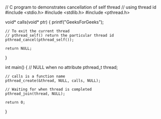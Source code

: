 // C program to demonstrates cancellation of self thread 
// using thread id
#include <stdio.h>
#include <stdlib.h>
#include <pthread.h>
  
void* calls(void* ptr)
{
    printf("GeeksForGeeks");
  
    // To exit the current thread
    // pthread_self() return the particular thread id
    pthread_cancel(pthread_self()); 
      
    return NULL;
}
  
int main()
{
    // NULL when no attribute
    pthread_t thread;
  
    // calls is a function name
    pthread_create(&thread, NULL, calls, NULL); 
  
    // Waiting for when thread is completed
    pthread_join(thread, NULL); 
  
    return 0;
}

